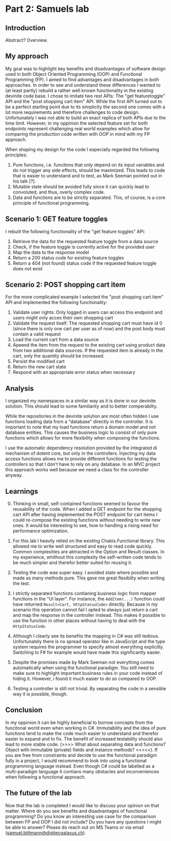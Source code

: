 # Part 2: Samuels lab

## Introduction
Abstract? Overview.

## My approach
My goal was to highlight key benefits and disadvantages of software design used in both Object Oriented Programming (OOP) and 
Functional Programming (FP). I aimed to find advantages and disadvantages in both approaches. In order to see and understand these
differences I wanted to (at least partly) rebuild a rather well known functionality in the existing devinite code base. I chose to
imitate two rest APIs: The "get featuretoggle" API and the "post shopping cart item" API. While the first API turned out to be a
perfect starting point due to its simplicity the second one comes with a lot more requirements and therefore challenges to code
design. Unfortunately I was not able to build an exact replica of both APIs due to the time limit. However, in my oppinion the
selected feature set for both endpoints represent challenging real world examples which allow for comparing the production code
written with OOP in mind with my FP approach.

When shaping my design for the code I especially regarded the following principles:

1. Pure functions, i.e. funcitons that only depend on its input variables and do not trigger any side effects, should be maximized.
   This leads to code that is easier to understand and to test, as Mark Seeman pointed out in his talk [?].
2. Mutable state should be avoided fully since it can quickly lead to convoluted, and thus, overly complex code.
3. Data and functions are to be strictly separated. This, of course, is a core principle of functional programming.

## Scenario 1: GET feature toggles
I rebuilt the following functionality of the "get feature toggles" APi:

1. Retrieve the data for the requested feature toggle from a data source
2. Check, if the feature toggle is currently active for the provided user
3. Map the data to the response model
4. Return a 200 status code for existing feature toggles
5. Return a 404 (not found) status code if the requested feature toggle does not exist

## Scenario 2: POST shopping cart item
For the more complicated example I selected the "post shopping cart item" API and implemented the following functionality:

1. Validate user rights: Only logged in users can access this endpoint and users might only acces their own shopping cart
2. Validate the request itself: The requested shopping cart must have id 0 (since there is only one cart per user as of now) and
   the post body must contain a valid request
3. Load the current cart from a data source
4. Apeend the item from the request to the existing cart using product data from two additional data sources. If the requested
   item is already in the cart, only the quantity should be increased.
5. Persist the modified cart
6. Return the new cart state
7. Respond with an appropriate error status when necessary

## Analysis
I organized my namespaces in a similar way as it is done in our devinite solution. This should lead to some familiarity and to better comperabilty.

While the repositories in the devinite solution are most often hidden I use functions loading data from a "database" directly in the controller. It is important to note that my load functions return a domain model and not database entities. This causes the business logic to consist of only pure functions which allows for more flexibility when composing the functions.

I use the automatic dependency resolution provided by the integrated di mechanism of dotent core, but only in the controllers. Injecting my data access functions allows me to provide different functions for testing the controllers so that I don't have to rely on any database. In an MVC project this approach works well because we need a class for the controller anyway.

## Learnings

0. Thinking in small, self-contained functions seemed to favour the reusability of the code. When I added a GET endpoint for the shopping cart API after having implemented the POST endpoint for cart items I could re-compose the existing functions without needing to write new ones. It would be interesting to see, how to handling a rising need for performance optimization.

0. For this lab I heavily relied on the existing Chabis.Functional library. This allowed me to write well structured and easy to read code quickly. Common complexities are abtracted in the Option and Result classes. In my experience, whithout this complexity the self-written code tends to be much simpler and therefor better suited for reusing it.

0. Testing the code was super easy. I avoided state where possible and made as many methods pure. This gave me great flexibilty when writing the test.

0. I strictly separated functions contianing business logic from mapper functions in the "UI layer". For instance, the `AddItem(...)` function could have returned `Result<Cart, HttpStatusCode>` directly. Because in my scenario this operation cannot fail I opted to always just return a cart and map the response in the controller instead. This makes it possible to use the function in other places without having to deal with the `HttpStatusCode`.

0. Although I clearly see its benefits the mapping in C# was still tedious. Unfortunately there is no spread operator like in JavaScript and the type system requires the programmer to specify almost everything explicitly. Switching to F# for example would have made this significantly easier.

0. Despite the promises made by Mark Seeman not everything comes automatically when using the functional paradigm. You still need to make sure to highlight important business rules in your code instead of hiding it. However, i found it much easier to do so compared to OOP.

0. Testing a controller is still not trivial. By separating the code in a sensible way it is possible, though.

## Conclusion
In my oppinion it can be highly beneficial to borrow concepts from the funcitonal world even when working in C#. Immutability and the idea of pure functions tend to make the code much easier to understand and therefor easier to expand and to fix. The benefit of increased testability should also lead to more stable code. (>>>> What about separating data and functions? Object with immutable (private) fields and instance methods? <<<<<). If you are free from constraints and decide to use the functional paradigm fully in a project, I would recommend to look into using a functional programming language instead. Even though C# could be labelled as a multi-paradigm language it contians many obstacles and inconveniences when following a functional approach.

## The future of the lab
Now that the lab is completed I would like to discuss your opinion on that matter. Where do you see benefits and disadvantages of functional programming? Do you know an interesting use case for the comparison between FP and OOP I did not include? Du you have any questions I might be able to answer? Please do reach out on MS Teams or via email (samuel.bittmann@digitecgalaxus.ch).
